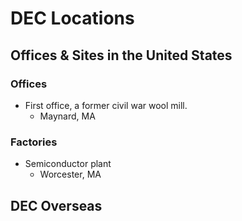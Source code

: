 DEC Locations
=============

## Offices & Sites in the United States
### Offices
- First office, a former civil war wool mill.
    - Maynard, MA

### Factories
- Semiconductor plant
    - Worcester, MA

## DEC Overseas